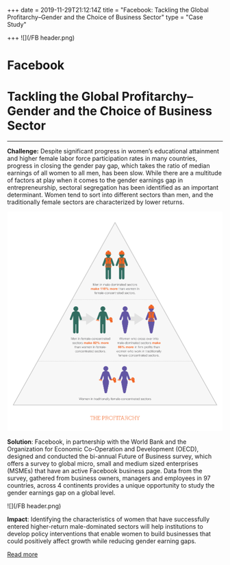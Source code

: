 +++
date = 2019-11-29T21:12:14Z
title = "Facebook: Tackling the Global Profitarchy–Gender and the Choice of Business Sector"
type = "Case Study"

+++
![](/FB header.png)
# **Facebook**

# Tackling the Global Profitarchy–Gender and the Choice of Business Sector

***

**Challenge:** Despite significant progress in women’s educational attainment and higher female labor force participation rates in many countries, progress in closing the gender pay gap, which takes the ratio of median earnings of all women to all men, has been slow. While there are a multitude of factors at play when it comes to the gender earnings gap in entrepreneurship, sectoral segregation has been identified as an important determinant.  Women tend to sort into different sectors than men, and the traditionally female sectors are characterized by lower returns.

![](/gil_fb_figure1_theprofitarchy.jpg)

**Solution**: Facebook, in partnership with the World Bank and the Organization for Economic Co-Operation and Development (OECD), designed and conducted the bi-annual Future of Business survey, which offers a survey to global micro, small and medium sized enterprises (MSMEs) that have an active Facebook business page. Data from the survey, gathered from business owners, managers and employees in 97 countries, across 4 continents provides a unique opportunity to study the gender earnings gap on a global level.

![](/FB header.png)

**Impact**: Identifying the characteristics of women that have successfully entered higher-return male-dominated sectors will help institutions to develop policy interventions that enable women to build businesses that could positively affect growth while reducing gender earning gaps.

[Read more](https://blogs.worldbank.org/voices/tackling-global-profitarchy-gender-and-choice-business-sector)
